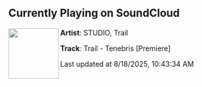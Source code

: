 ## Currently Playing on SoundCloud

[<img align="left" width="100" src="https://i1.sndcdn.com/artworks-zgxiPIDbKlTAwip7-qeTP9w-t500x500.png">](https://soundcloud.com/wearestudio/trail-tenebris-premiere)

**Artist**: STUDIO, Trail 

**Track**: Trail - Tenebris [Premiere]

Last updated at 8/18/2025, 10:43:34 AM
